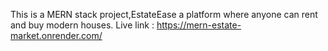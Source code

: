 This is a MERN stack project,EstateEase a platform where anyone can rent and buy modern houses. Live link : https://mern-estate-market.onrender.com/ 
